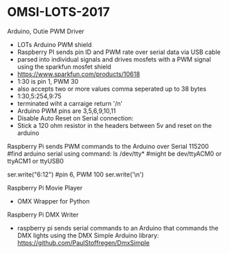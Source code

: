# OMSI-LOTS-2017

Arduino, Outie PWM Driver
 * LOTs Arduino PWM shield
 * Raspberry PI sends pin ID and PWM rate over serial data via USB cable
 * parsed into individual signals and drives mosfets with a PWM signal using the sparkfun mosfet shield
 * https://www.sparkfun.com/products/10618
 * 1:30 is pin 1, PWM 30
 * also accepts two or more values comma seperated up to 38 bytes
 * 1:30,5:254,9:75
 * terminated wiht a carraige return '/n'
 * Arduino PWM pins are 3,5,6,9,10,11
 * Disable Auto Reset on Serial connection:
 * Stick a 120 ohm resistor in the headers between 5v and reset on the arduino


Raspberry Pi sends PWM commands to the Arduino over Serial 115200
#find arduino serial using command: ls /dev/tty*
#might be dev/ttyACM0 or ttyACM1 or ttyUSB0

ser.write("6:12") #pin 6, PWM 100
ser.write('\n')


Raspberry Pi Movie Player
 * OMX Wrapper for Python
 
 Raspberry Pi DMX Writer
  * raspberry pi sends serial commands to an Arduino that commands the DMX lights using the DMX Simple Arduino library:
  https://github.com/PaulStoffregen/DmxSimple
  
  
